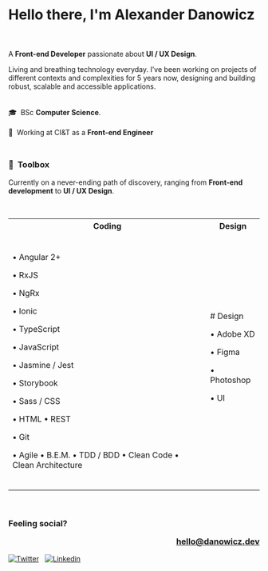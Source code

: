 # Hello there, I'm Alexander Danowicz  
A **Front-end Developer** passionate about **UI / UX Design**.
</br>

Living and breathing technology everyday. I’ve been working on projects of different contexts and complexities for 5 years now, designing and building robust, scalable and accessible applications.
</br></br></br>
🎓  BSc **Computer Science**.  </br></br>
💼  Working at CI&T as a **Front-end Engineer**  </br></br>

##
### 🧰  Toolbox
Currently on a never-ending path of discovery, ranging from **Front-end development** to **UI / UX Design**.

</br>
<table>
<tr><th>Coding</th><th>Design</th></tr>
<tr><td>
  
</br>

• Angular 2+ 

  • RxJS

  • NgRx 

  • Ionic 

  • TypeScript

  • JavaScript

  • Jasmine / Jest 

  • Storybook

  • Sass / CSS 

  • HTML • REST

  • Git 

• Agile 
• B.E.M.
• TDD / BDD
• Clean Code
• Clean Architecture

</br>

</td><td>
# Design
  
  • Adobe XD 
  
  • Figma 
  
  • Photoshop 
  
  • UI
</td></tr> </table>


</br>

### Feeling social?   <p align="right"><a href="mailto:hello@danowicz.dev">hello@danowicz.dev<a/><p/>
[![Twitter](https://briller.com.br/portfolio/icons/twitter.svg)](https://twitter.com/AlexDanowicz)  
[![Linkedin](https://briller.com.br/portfolio/icons/linkedin.svg)](https://linkedin.com/in/danowicz)  
<!--[![Dev](https://briller.com.br/portfolio/icons/dev.svg)](https://dev.to/)  
[![Dribbble](https://briller.com.br/portfolio/icons/dribbble.svg)](https://dribbble.com/)  
[![Codepen](https://briller.com.br/portfolio/icons/codepen.svg)](https://codepen.io/)
</br>--!>
